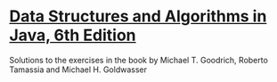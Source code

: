 # <a href="https://www.amazon.com/Data-Structures-Algorithms-Java-6th-ebook/dp/B00JDRQF8C">Data Structures and Algorithms in Java, 6th Edition</a>
Solutions to the exercises in the book by Michael T. Goodrich, Roberto Tamassia and Michael H. Goldwasser